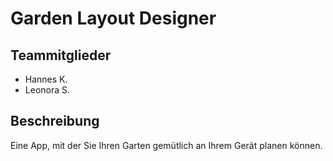 # Garden Layout Designer

## Teammitglieder
* Hannes K.
* Leonora S.

## Beschreibung
Eine App, mit der Sie Ihren Garten gemütlich an Ihrem Gerät planen können.
